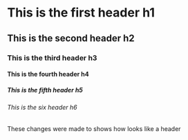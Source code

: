 # This is the first header h1
## This is the second header h2
### This is the third header h3
#### This is the fourth header h4
##### This is the fifth header h5
###### This is the six header h6

These changes were made to shows how looks like a header 
